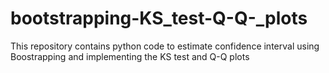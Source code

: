 # bootstrapping-KS_test-Q-Q-_plots
This repository contains python code to estimate confidence interval using Boostrapping and implementing the KS test and Q-Q plots
